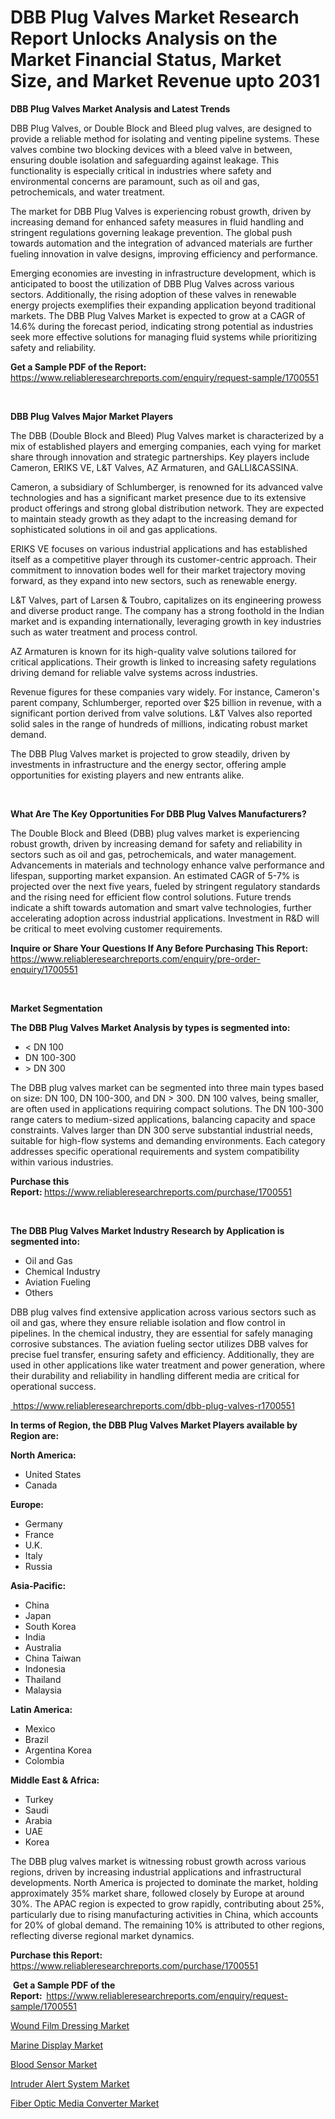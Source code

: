 <p><h1>DBB Plug Valves Market Research Report Unlocks Analysis on the Market Financial Status, Market Size, and Market Revenue upto 2031</h1></p><p><strong>DBB Plug Valves Market Analysis and Latest Trends</strong></p>
<p><p>DBB Plug Valves, or Double Block and Bleed plug valves, are designed to provide a reliable method for isolating and venting pipeline systems. These valves combine two blocking devices with a bleed valve in between, ensuring double isolation and safeguarding against leakage. This functionality is especially critical in industries where safety and environmental concerns are paramount, such as oil and gas, petrochemicals, and water treatment.</p><p>The market for DBB Plug Valves is experiencing robust growth, driven by increasing demand for enhanced safety measures in fluid handling and stringent regulations governing leakage prevention. The global push towards automation and the integration of advanced materials are further fueling innovation in valve designs, improving efficiency and performance.</p><p>Emerging economies are investing in infrastructure development, which is anticipated to boost the utilization of DBB Plug Valves across various sectors. Additionally, the rising adoption of these valves in renewable energy projects exemplifies their expanding application beyond traditional markets. The DBB Plug Valves Market is expected to grow at a CAGR of 14.6% during the forecast period, indicating strong potential as industries seek more effective solutions for managing fluid systems while prioritizing safety and reliability.</p></p>
<p><strong>Get a Sample PDF of the Report:&nbsp;</strong> <a href="https://www.reliableresearchreports.com/enquiry/request-sample/1700551?utm_campaign=1588&utm_medium=2&utm_source=Github&utm_content=ia&utm_term=21102024&utm_id=dbb-plug-valves">https://www.reliableresearchreports.com/enquiry/request-sample/1700551</a></p>
<p>&nbsp;</p>
<p><strong>DBB Plug Valves Major Market Players</strong></p>
<p><p>The DBB (Double Block and Bleed) Plug Valves market is characterized by a mix of established players and emerging companies, each vying for market share through innovation and strategic partnerships. Key players include Cameron, ERIKS VE, L&T Valves, AZ Armaturen, and GALLI&CASSINA. </p><p>Cameron, a subsidiary of Schlumberger, is renowned for its advanced valve technologies and has a significant market presence due to its extensive product offerings and strong global distribution network. They are expected to maintain steady growth as they adapt to the increasing demand for sophisticated solutions in oil and gas applications.</p><p>ERIKS VE focuses on various industrial applications and has established itself as a competitive player through its customer-centric approach. Their commitment to innovation bodes well for their market trajectory moving forward, as they expand into new sectors, such as renewable energy.</p><p>L&T Valves, part of Larsen & Toubro, capitalizes on its engineering prowess and diverse product range. The company has a strong foothold in the Indian market and is expanding internationally, leveraging growth in key industries such as water treatment and process control.</p><p>AZ Armaturen is known for its high-quality valve solutions tailored for critical applications. Their growth is linked to increasing safety regulations driving demand for reliable valve systems across industries.</p><p>Revenue figures for these companies vary widely. For instance, Cameron's parent company, Schlumberger, reported over $25 billion in revenue, with a significant portion derived from valve solutions. L&T Valves also reported solid sales in the range of hundreds of millions, indicating robust market demand. </p><p>The DBB Plug Valves market is projected to grow steadily, driven by investments in infrastructure and the energy sector, offering ample opportunities for existing players and new entrants alike.</p></p>
<p>&nbsp;</p>
<p><strong>What Are The Key Opportunities For DBB Plug Valves Manufacturers?</strong></p>
<p><p>The Double Block and Bleed (DBB) plug valves market is experiencing robust growth, driven by increasing demand for safety and reliability in sectors such as oil and gas, petrochemicals, and water management. Advancements in materials and technology enhance valve performance and lifespan, supporting market expansion. An estimated CAGR of 5-7% is projected over the next five years, fueled by stringent regulatory standards and the rising need for efficient flow control solutions. Future trends indicate a shift towards automation and smart valve technologies, further accelerating adoption across industrial applications. Investment in R&D will be critical to meet evolving customer requirements.</p></p>
<p><strong>Inquire or Share Your Questions If Any Before Purchasing This Report:</strong> <a href="https://www.reliableresearchreports.com/enquiry/pre-order-enquiry/1700551?utm_campaign=1588&utm_medium=2&utm_source=Github&utm_content=ia&utm_term=21102024&utm_id=dbb-plug-valves">https://www.reliableresearchreports.com/enquiry/pre-order-enquiry/1700551</a></p>
<p>&nbsp;</p>
<p><strong>Market Segmentation</strong></p>
<p><strong>The DBB Plug Valves Market Analysis by types is segmented into:</strong></p>
<p><ul><li>< DN 100</li><li>DN 100-300</li><li>> DN 300</li></ul></p>
<p><p>The DBB plug valves market can be segmented into three main types based on size: DN 100, DN 100-300, and DN > 300. DN 100 valves, being smaller, are often used in applications requiring compact solutions. The DN 100-300 range caters to medium-sized applications, balancing capacity and space constraints. Valves larger than DN 300 serve substantial industrial needs, suitable for high-flow systems and demanding environments. Each category addresses specific operational requirements and system compatibility within various industries.</p></p>
<p><strong>Purchase this Report:&nbsp;</strong><a href="https://www.reliableresearchreports.com/purchase/1700551?utm_campaign=1588&utm_medium=2&utm_source=Github&utm_content=ia&utm_term=21102024&utm_id=dbb-plug-valves">https://www.reliableresearchreports.com/purchase/1700551</a></p>
<p>&nbsp;</p>
<p><strong>The DBB Plug Valves Market Industry Research by Application is segmented into:</strong></p>
<p><ul><li>Oil and Gas</li><li>Chemical Industry</li><li>Aviation Fueling</li><li>Others</li></ul></p>
<p><p>DBB plug valves find extensive application across various sectors such as oil and gas, where they ensure reliable isolation and flow control in pipelines. In the chemical industry, they are essential for safely managing corrosive substances. The aviation fueling sector utilizes DBB valves for precise fuel transfer, ensuring safety and efficiency. Additionally, they are used in other applications like water treatment and power generation, where their durability and reliability in handling different media are critical for operational success.</p></p>
<p><a href="https://www.reliableresearchreports.com/dbb-plug-valves-r1700551?utm_campaign=1588&utm_medium=2&utm_source=Github&utm_content=ia&utm_term=21102024&utm_id=dbb-plug-valves">&nbsp;https://www.reliableresearchreports.com/dbb-plug-valves-r1700551</a></p>
<p><strong>In terms of Region, the DBB Plug Valves Market Players available by Region are:</strong></p>
<p>
    <p> <strong> North America: </strong>
        <ul>
            <li>United States</li>
            <li>Canada</li>
        </ul>
        </p> 
    <p> <strong> Europe: </strong>
        <ul>
            <li>Germany</li>
            <li>France</li>
            <li>U.K.</li>
            <li>Italy</li>
            <li>Russia</li>
        </ul>
        </p> 
    <p> <strong> Asia-Pacific: </strong>
        <ul>
            <li>China</li>
            <li>Japan</li>
            <li>South Korea</li>
            <li>India</li>
            <li>Australia</li>
            <li>China Taiwan</li>
            <li>Indonesia</li>
            <li>Thailand</li>
            <li>Malaysia</li>
        </ul>
        </p> 
    <p> <strong> Latin America: </strong>
        <ul>
            <li>Mexico</li>
            <li>Brazil</li>
            <li>Argentina Korea</li>
            <li>Colombia</li>
        </ul>
        </p> 
    <p> <strong> Middle East & Africa: </strong>
        <ul>
            <li>Turkey</li>
            <li>Saudi</li>
            <li>Arabia</li>
            <li>UAE</li>
            <li>Korea</li>
        </ul>
    </p>
    </p>
<p><p>The DBB plug valves market is witnessing robust growth across various regions, driven by increasing industrial applications and infrastructural developments. North America is projected to dominate the market, holding approximately 35% market share, followed closely by Europe at around 30%. The APAC region is expected to grow rapidly, contributing about 25%, particularly due to rising manufacturing activities in China, which accounts for 20% of global demand. The remaining 10% is attributed to other regions, reflecting diverse regional market dynamics.</p></p>
<p><strong>Purchase this Report: </strong><a href="https://www.reliableresearchreports.com/purchase/1700551?utm_campaign=1588&utm_medium=2&utm_source=Github&utm_content=ia&utm_term=21102024&utm_id=dbb-plug-valves">https://www.reliableresearchreports.com/purchase/1700551</a></p>
<p>&nbsp;<strong>Get a Sample PDF of the Report:&nbsp;&nbsp;</strong><a href="https://www.reliableresearchreports.com/enquiry/request-sample/1700551?utm_campaign=1588&utm_medium=2&utm_source=Github&utm_content=ia&utm_term=21102024&utm_id=dbb-plug-valves">https://www.reliableresearchreports.com/enquiry/request-sample/1700551</a></p>
<p><strong></strong></p>
<p><p><a href="https://www.linkedin.com/pulse/wound-film-dressing-market-growth-outlook-from-2024-nz65e?utm_campaign=1588&utm_medium=2&utm_source=Github&utm_content=ia&utm_term=21102024&utm_id=dbb-plug-valves">Wound Film Dressing Market</a></p><p><a href="https://www.linkedin.com/pulse/sustainability-trends-marine-display-industry-market-implications-idwef?utm_campaign=1588&utm_medium=2&utm_source=Github&utm_content=ia&utm_term=21102024&utm_id=dbb-plug-valves">Marine Display Market</a></p><p><a href="https://www.linkedin.com/pulse/emerging-blood-sensor-market-opportunities-analysis-investors-rlyse?utm_campaign=1588&utm_medium=2&utm_source=Github&utm_content=ia&utm_term=21102024&utm_id=dbb-plug-valves">Blood Sensor Market</a></p><p><a href="https://www.linkedin.com/pulse/intruder-alert-system-market-strategic-insights-product-evolution-5ouvf?utm_campaign=1588&utm_medium=2&utm_source=Github&utm_content=ia&utm_term=21102024&utm_id=dbb-plug-valves">Intruder Alert System Market</a></p><p><a href="https://www.linkedin.com/pulse/future-ready-strategic-insights-global-fiber-optic-media-nxnif?utm_campaign=1588&utm_medium=2&utm_source=Github&utm_content=ia&utm_term=21102024&utm_id=dbb-plug-valves">Fiber Optic Media Converter Market</a></p></p>